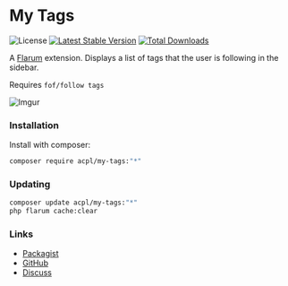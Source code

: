# My Tags

![License](https://img.shields.io/badge/license-MIT-blue.svg) [![Latest Stable Version](https://img.shields.io/packagist/v/acpl/my-tags.svg)](https://packagist.org/packages/acpl/my-tags) [![Total Downloads](https://img.shields.io/packagist/dt/acpl/my-tags.svg)](https://packagist.org/packages/acpl/my-tags)

A [Flarum](http://flarum.org) extension. Displays a list of tags that the user is following in the sidebar.

Requires `fof/follow tags`

![Imgur](https://i.imgur.com/YpjDEZd.gif)

### Installation

Install with composer:

```sh
composer require acpl/my-tags:"*"
```

### Updating

```sh
composer update acpl/my-tags:"*"
php flarum cache:clear
```

### Links

- [Packagist](https://packagist.org/packages/acpl/my-tags)
- [GitHub](https://github.com/android-com-pl/my-tags)
- [Discuss](https://discuss.flarum.org/d/28004-my-tags)
